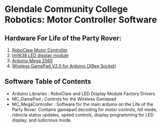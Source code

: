 Glendale Community College Robotics: Motor Controller Software
=====

## Hardware For Life of the Party Rover:
1. [RoboClaw Motor Controller](https://www.amazon.com/Orion-Robotics-R0413-RoboClaw-Controller/dp/B00R1LFTZ2?ie=UTF8&*Version*=1&*entries*=0) 
2. [tm1638 LED display module](https://www.amazon.com/tm1638-display-module-digital-arduino/dp/b00w4j5tpg)
3. [Arduino Mega 2560](https://www.arduino.cc/en/Main/arduinoBoardMega2560/)
4. [Wireless GamePad V2.0 for Arduino (XBee Socket)](https://www.dfrobot.com/product-858.html)


## Software Table of Contents
* Arduino Libraries : RoboClaw and LED Display Module Factory Drivers
* MC_GamePad : Controls for the Wireless Gamepad
* MC_MegaController : Software for the main arduino on the Life of the Party Rover. Contains gamepad decoding for motor controls, hill mode, robocla status updates, speed controls, display programming for LED display, and ludicrious mode.